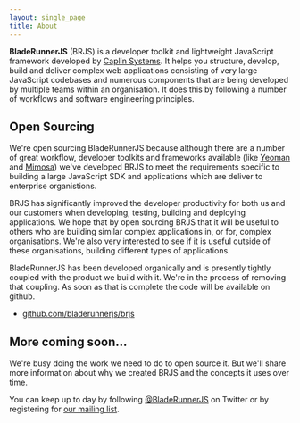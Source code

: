 ```yaml
---
layout: single_page
title: About
---
```


**BladeRunnerJS** (BRJS) is a developer toolkit and lightweight JavaScript framework developed by [Caplin Systems](http://www.caplin.com). It helps you structure, develop, build and deliver complex web applications consisting of very large JavaScript codebases and numerous components that are being developed by multiple teams within an organisation. It does this by following a number of workflows and software engineering principles.

## Open Sourcing

We're open sourcing BladeRunnerJS because although there are a number of great workflow, developer toolkits and frameworks available (like [Yeoman](http://yeoman.io) and [Mimosa](http://mimosajs.com/)) we've developed BRJS to meet the requirements specific to building a large JavaScript SDK and applications which are deliver to enterprise organistions.

BRJS has significantly improved the developer productivity for both us and our customers when developing, testing, building and deploying applications. We hope that by open sourcing BRJS that it will be useful to others who are building similar complex applications in, or for, complex organisations. We're also very interested to see if it is useful outside of these organisations, building different types of applications.

BladeRunnerJS has been developed organically and is presently tightly coupled with the product we build with it. We're in the process of removing that coupling. As soon as that is complete the code will be available on github.

* [github.com/bladerunnerjs/brjs](https://github.com/bladerunnerjs/brjs)

## More coming soon...

We're busy doing the work we need to do to open source it. But we'll share more information about why we created BRJS and the concepts it uses over time.

You can keep up to day by following [@BladeRunnerJS](https://twitter.com/BladeRunnerJS) on Twitter or by registering for [our mailing list](http://caplin.us7.list-manage.com/subscribe/?u=b11bf2689d15a7cdd68a0904a&amp;id=4649bf0c91).